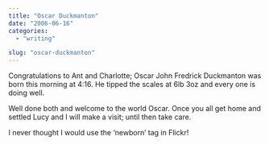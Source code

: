 ```yaml
---
title: "Oscar Duckmanton"
date: "2006-06-16"
categories:
  - "writing"

slug: "oscar-duckmanton"
---
```


<!-- [![Photo sharing](/images/168422890_8302d1652f_m.jpg)](https://flickr.com/photos/70011121@N00/168422890 "Oscar") -->
Congratulations to Ant and Charlotte; Oscar John Fredrick Duckmanton was born this morning at 4:16. He tipped the scales at 6lb 3oz and every one is doing well.

Well done both and welcome to the world Oscar. Once you all get home and settled Lucy and I will make a visit; until then take care.

I never thought I would use the ‘newborn’ tag in Flickr!
